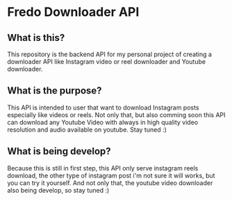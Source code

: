 # Fredo Downloader API

## What is this?
This repository is the backend API for my personal project of creating a downloader API like Instagram video or reel downloader and Youtube downloader.

## What is the purpose?
This API is intended to user that want to download Instagram posts especially like videos or reels. Not only that, but also comming soon this API can download
any Youtube Video with always in high quality video resolution and audio available on youtube. Stay tuned :)

## What is being develop?
Because this is still in first step, this API only serve instagram reels download, the other type of instagram post i'm not sure it will works, but you can try it yourself.
And not only that, the youtube video downloader also being develop, so stay tuned :) 